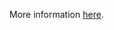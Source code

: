 More information [here](https://docs.prismacloud.io/en/enterprise-edition/policy-reference/azure-policies/azure-networking-policies/bc-azure-245).
